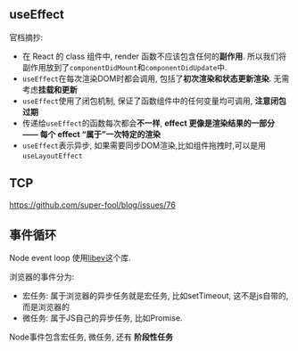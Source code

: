 ## useEffect

官档摘抄:
- 在 React 的 class 组件中, render 函数不应该包含任何的**副作用**. 所以我们将副作用放到了`componentDidMount`和`componentDidUpdate`中.
- `useEffect`在每次渲染DOM时都会调用, 包括了**初次渲染和状态更新渲染**. 无需考虑**挂载和更新**
- `useEffect`使用了闭包机制, 保证了函数组件中的任何变量均可调用, **注意闭包过期**
- 传递给`useEffect`的函数每次都会**不一样**, **effect 更像是渲染结果的一部分 —— 每个 effect “属于”一次特定的渲染**
- `useEffect`表示异步, 如果需要同步DOM渲染,比如组件拖拽时,可以是用`useLayoutEffect`

## TCP

https://github.com/super-fool/blog/issues/76

## 事件循环

Node event loop 使用[libev](https://github.com/enki/libev)这个库.

浏览器的事件分为:
- 宏任务: 属于浏览器的异步任务就是宏任务, 比如setTimeout, 这不是js自带的, 而是浏览器的
- 微任务: 属于JS自己的异步任务, 比如Promise.

Node事件包含宏任务, 微任务, 还有 **阶段性任务**